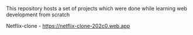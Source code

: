 This repository hosts a set of projects which were done while learning web development from scratch

Netflix-clone - https://netflix-clone-202c0.web.app
